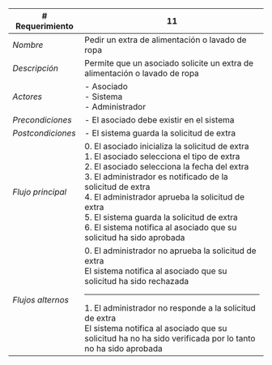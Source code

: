 |# Requerimiento|11 |
|-|-|
| *Nombre*|Pedir un extra de alimentación o lavado de ropa
| *Descripción*| Permite que un asociado solicite un extra de alimentación o lavado de ropa |
|*Actores*| - Asociado<br> - Sistema<br> - Administrador
|*Precondiciones*| - El asociado debe existir en el sistema
|*Postcondiciones*| - El sistema guarda la solicitud de extra
|*Flujo principal*|0.  El asociado inicializa la solicitud de extra<br>1.  El asociado selecciona el tipo de extra<br>2.  El asociado selecciona la fecha del extra<br>3.  El administrador es notificado de la solicitud de extra<br>4.  El administrador aprueba la solicitud de extra<br>5.  El sistema guarda la solicitud de extra<br>6.  El sistema notifica al asociado que su solicitud ha sido aprobada
|*Flujos alternos*|0.  El administrador no aprueba la solicitud de extra<br>El sistema notifica al asociado que su solicitud ha sido rechazada<hr>1.  El administrador no responde a la solicitud de extra<br>El sistema notifica al asociado que su solicitud ha no ha sido verificada por lo tanto no ha sido aprobada
